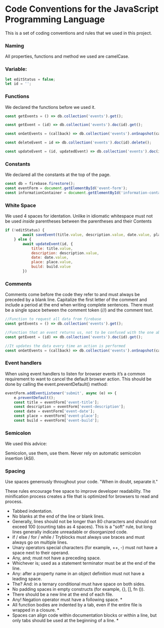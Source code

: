 # Code Conventions for the JavaScript Programming Language

This is a set of coding conventions and rules that we used in this project.


### Naming
All properties, functions and method we used are camelCase.

### Variable:
```javascript
let editStatus = false;
let id = '';
```

### Functions
We declared the functions before we used it.

```javascript
const getEvents = () => db.collection('events').get();

const getEvent = (id) => db.collection('events').doc(id).get();

const onGetEvents = (callback) => db.collection('events').onSnapshot(callback);

const deleteEvent = id => db.collection('events').doc(id).delete();

const updateEvent = (id, updatedEvent) => db.collection('events').doc(id).update(updatedEvent);
```

### Constants
We declared all the constants at the top of the page.
```javascript
const db = firebase.firestore();
const eventForm = document.getElementById('event-form');
const informationContainer = document.getElementById('information-container');
```

### White Space

We used 4 spaces for identation. Unlike in idiomatic whitespace must not be used _inside_ parentheses between the parentheses and their Contents
```javascript
if (!editStatus) {
        await saveEvent(title.value, description.value, date.value, place.value, build.value);
    } else {
        await updateEvent(id, {
            title: title.value,
            description: description.value,
            date: date.value,
            place: place.value,
            build: build.value
        })
```


### Comments


Comments come before the code they refer to and must always be preceded by a blank line. Capitalize the first letter of the comment and include a period at the end when writing complete sentences. There must be a single space between the comment token (//) and the comment text.
```javascript
//Function to request all data from firebase
const getEvents = () => db.collection('events').get();

//Function that an event returns us, not to be confused with the one above
const getEvent = (id) => db.collection('events').doc(id).get();

//It updates the data every time an action is performed
const onGetEvents = (callback) => db.collection('events').onSnapshot(callback);
```

### Event handlers
When using event handlers to listen for browser events it’s a common requirement to want to cancel the default browser action. This should be done by calling the event.preventDefault() method:
```javascript
eventForm.addEventListener('submit', async (e) => {
    e.preventDefault();
    const title = eventForm['event-title'];
    const description = eventForm['event-description'];
    const date = eventForm['event-date'];
    const place = eventForm['event-place'];
    const build = eventForm['event-build'];
```

### Semicolon
We used this advice:

Semicolon, use them, use them. Never rely on automatic semicolon insertion (ASI).


### Spacing
Use spaces generously throughout your code. "When in doubt, separate it."

These rules encourage free space to improve developer readability. The minification process creates a file that is optimized for browsers to read and process.

+ Tabbed indentation.
+ No blanks at the end of the line or blank lines.
+ Generally, lines should not be longer than 80 characters and should not exceed 100 (counting tabs as 4 spaces). This is a "soft" rule, but long lines generally indicate unreadable or disorganized code.
+ if / else / for / while / Tryblocks must always use braces and must always go on multiple lines.
+ Unary operators special characters (for example, ++, -) must not have a space next to their operand.
+ Any, and; must not have a preceding space.
+ Whichever is; used as a statement terminator must be at the end of the line.
+ Any: after a property name in an object definition must not have a leading space.
+ The? And: in a ternary conditional must have space on both sides.
+ No padding spaces in empty constructs (for example, {}, [], fn ()).
+ There should be a new line at the end of each file.
+ Any! Negation operator must have a following space. *
+ All function bodies are indented by a tab, even if the entire file is wrapped in a closure. *
+ Spaces can align code within documentation blocks or within a line, but only tabs should be used at the beginning of a line. *